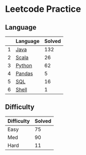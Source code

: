 # Leetcode Practice

## Language
| |Language|Solved|
|---|---|---|
|1|<a href='https://github.com/barneywill/leetcode/tree/master/leetcode/src/java'>Java</a>|132|
|2|<a href='https://github.com/barneywill/leetcode/tree/master/leetcode/src/scala'>Scala</a>|26|
|3|<a href='https://github.com/barneywill/leetcode/tree/master/leetcode/src/python'>Python</a>|62|
|4|<a href='https://github.com/barneywill/leetcode/tree/master/leetcode/src/pandas'>Pandas</a>|5|
|5|<a href='https://github.com/barneywill/leetcode/tree/master/leetcode/src/sql'>SQL</a>|16|
|6|<a href='https://github.com/barneywill/leetcode/tree/master/leetcode/src/shell'>Shell</a>|1|

## Difficulty
|Difficulty|Solved|
|---|---|
|Easy|75|
|Med|90|
|Hard|11|
